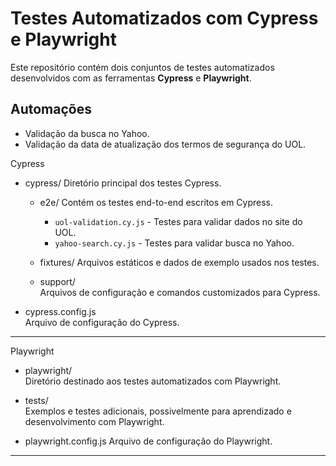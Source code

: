 # Testes Automatizados com Cypress e Playwright

Este repositório contém dois conjuntos de testes automatizados desenvolvidos com as ferramentas **Cypress** e **Playwright**.

## Automações

- Validação da busca no Yahoo.  
- Validação da data de atualização dos termos de segurança do UOL.

Cypress

- cypress/
  Diretório principal dos testes Cypress.

  - e2e/
    Contém os testes end-to-end escritos em Cypress.
    - `uol-validation.cy.js` - Testes para validar dados no site do UOL.
    - `yahoo-search.cy.js` - Testes para validar busca no Yahoo.

  - fixtures/
    Arquivos estáticos e dados de exemplo usados nos testes.

  - support/  
    Arquivos de configuração e comandos customizados para Cypress.

- cypress.config.js  
  Arquivo de configuração do Cypress.

---

 Playwright

- playwright/  
  Diretório destinado aos testes automatizados com Playwright.

- tests/  
  Exemplos e testes adicionais, possivelmente para aprendizado e desenvolvimento com Playwright.

- playwright.config.js 
  Arquivo de configuração do Playwright.

---
